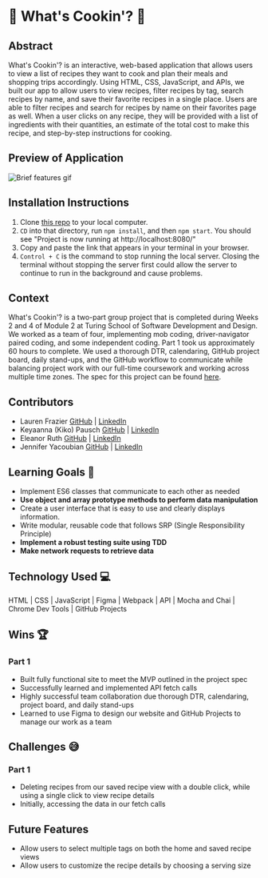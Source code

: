 # 🍴 What's Cookin'? 🍴️

## Abstract
What's Cookin'? is an interactive, web-based application that allows users to view a list of recipes they want to cook and plan their meals and shopping trips accordingly. Using HTML, CSS, JavaScript, and APIs, we built our app to allow users to view recipes, filter recipes by tag, search recipes by name, and save their favorite recipes in a single place. Users are able to filter recipes and search for recipes by name on their favorites page as well. When a user clicks on any recipe, they will be provided with a list of ingredients with their quantities, an estimate of the total cost to make this recipe, and step-by-step instructions for cooking.

## Preview of Application
![Brief features gif](https://media.giphy.com/media/V4bSMD3CFTpIQhFgDd/giphy.gif)

## Installation Instructions
1. Clone [this repo](https://github.com/Eleanorgruth/whats-cookin) to your local computer.
2. `CD` into that directory, run `npm install`, and then `npm start`. You should see "Project is now running at http://localhost:8080/"
3. Copy and paste the link that appears in your terminal in your browser.
4. `Control + C` is the command to stop running the local server. Closing the terminal without stopping the server first could allow the server to continue to run in the background and cause problems.

## Context
What's Cookin'? is a two-part group project that is completed during Weeks 2 and 4 of Module 2 at Turing School of Software Development and Design. We worked as a team of four, implementing mob coding, driver-navigator paired coding, and some independent coding. Part 1 took us approximately 60 hours to complete. We used a thorough DTR, calendaring, GitHub project board, daily stand-ups, and the GitHub workflow to communicate while balancing project work with our full-time coursework and working across multiple time zones. The spec for this project can be found [here](https://frontend.turing.edu/projects/whats-cookin-part-one.html).

## Contributors
- Lauren Frazier [GitHub](https://github.com/FrazierLE) | [LinkedIn](https://www.linkedin.com/in/lauren-frazier-745053188/)
- Keyaanna (Kiko) Pausch [GitHub](https://github.com/knpausch) | [LinkedIn](https://www.linkedin.com/in/knpausch/)
- Eleanor Ruth [GitHub](https://github.com/Eleanorgruth) | [LinkedIn](https://www.linkedin.com/in/eleanorgruth/)
- Jennifer Yacoubian [GitHub](https://github.com/jmyacobn) | [LinkedIn](https://www.linkedin.com/in/jennifer-yacoubian/)

## Learning Goals 🎯
- Implement ES6 classes that communicate to each other as needed
- **Use object and array prototype methods to perform data manipulation**
- Create a user interface that is easy to use and clearly displays information.
- Write modular, reusable code that follows SRP (Single Responsibility Principle)
- **Implement a robust testing suite using TDD**
- **Make network requests to retrieve data**

## Technology Used 💻
HTML | CSS | JavaScript | Figma | Webpack | API | Mocha and Chai | Chrome Dev Tools | GitHub Projects

## Wins 🏆
### Part 1
- Built fully functional site to meet the MVP outlined in the project spec
- Successfully learned and implemented API fetch calls
- Highly successful team collaboration due thorough DTR, calendaring, project board, and daily stand-ups
- Learned to use Figma to design our website and GitHub Projects to manage our work as a team

## Challenges 😅
### Part 1
- Deleting recipes from our saved recipe view with a double click, while using a single click to view recipe details
- Initially, accessing the data in our fetch calls

## Future Features
- Allow users to select multiple tags on both the home and saved recipe views
- Allow users to customize the recipe details by choosing a serving size
